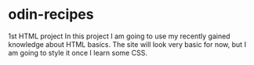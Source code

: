 # odin-recipes
1st HTML project
In this project I am going to use my recently gained knowledge about HTML basics.
The site will look very basic for now, but I am going to style it once I learn some CSS.